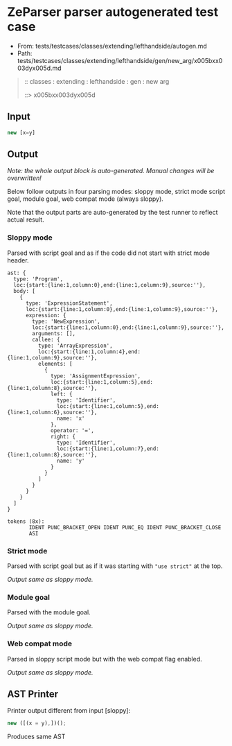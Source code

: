 # ZeParser parser autogenerated test case

- From: tests/testcases/classes/extending/lefthandside/autogen.md
- Path: tests/testcases/classes/extending/lefthandside/gen/new_arg/x005bxx003dyx005d.md

> :: classes : extending : lefthandside : gen : new arg
>
> ::> x005bxx003dyx005d

## Input


`````js
new [x=y]
`````

## Output

_Note: the whole output block is auto-generated. Manual changes will be overwritten!_

Below follow outputs in four parsing modes: sloppy mode, strict mode script goal, module goal, web compat mode (always sloppy).

Note that the output parts are auto-generated by the test runner to reflect actual result.

### Sloppy mode

Parsed with script goal and as if the code did not start with strict mode header.

`````
ast: {
  type: 'Program',
  loc:{start:{line:1,column:0},end:{line:1,column:9},source:''},
  body: [
    {
      type: 'ExpressionStatement',
      loc:{start:{line:1,column:0},end:{line:1,column:9},source:''},
      expression: {
        type: 'NewExpression',
        loc:{start:{line:1,column:0},end:{line:1,column:9},source:''},
        arguments: [],
        callee: {
          type: 'ArrayExpression',
          loc:{start:{line:1,column:4},end:{line:1,column:9},source:''},
          elements: [
            {
              type: 'AssignmentExpression',
              loc:{start:{line:1,column:5},end:{line:1,column:8},source:''},
              left: {
                type: 'Identifier',
                loc:{start:{line:1,column:5},end:{line:1,column:6},source:''},
                name: 'x'
              },
              operator: '=',
              right: {
                type: 'Identifier',
                loc:{start:{line:1,column:7},end:{line:1,column:8},source:''},
                name: 'y'
              }
            }
          ]
        }
      }
    }
  ]
}

tokens (8x):
       IDENT PUNC_BRACKET_OPEN IDENT PUNC_EQ IDENT PUNC_BRACKET_CLOSE
       ASI
`````

### Strict mode

Parsed with script goal but as if it was starting with `"use strict"` at the top.

_Output same as sloppy mode._

### Module goal

Parsed with the module goal.

_Output same as sloppy mode._

### Web compat mode

Parsed in sloppy script mode but with the web compat flag enabled.

_Output same as sloppy mode._

## AST Printer

Printer output different from input [sloppy]:

````js
new ([(x = y),])();
````

Produces same AST
